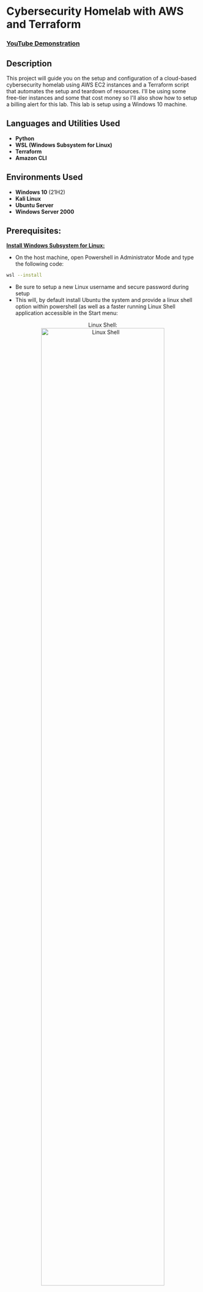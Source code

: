 <h1>Cybersecurity Homelab with AWS and Terraform</h1>

 ### [YouTube Demonstration]()

<h2>Description</h2>
This project will guide you on the setup and configuration of a cloud-based cybersecurity homelab using AWS EC2 instances and a Terraform script that automates the setup and teardown of resources. I'll be using some free-tier instances and some that cost money so I'll also show how to setup a billing alert for this lab. This lab is setup using a Windows 10 machine.
<br />


<h2>Languages and Utilities Used</h2>

- <b>Python</b> 
- <b>WSL (Windows Subsystem for Linux)</b>
- <b>Terraform</b>
- <b>Amazon CLI</b>


<h2>Environments Used </h2>

- <b>Windows 10</b> (21H2)
- <b>Kali Linux</b>
- <b>Ubuntu Server</b>
- <b>Windows Server 2000</b>

<h2>Prerequisites:</h2>

<b>[Install Windows Subsystem for Linux:](https://learn.microsoft.com/en-us/windows/wsl/install)</b>
  
  - On the host machine, open Powershell in Administrator Mode and type the following code:
    
```bash
wsl --install
```
  - Be sure to setup a new Linux username and secure password during setup
  - This will, by default install Ubuntu the system and provide a linux shell option within powershell (as well as a faster running Linux Shell application accessible in the Start menu:
<p align="center">   
Linux Shell:<br/>
<img src="https://i.imgur.com/XUk3zdC.png" height="80%" width="80%" alt="Linux Shell"/>
<br />
<br />


<b>[Create an AWS Account](https://signin.aws.amazon.com/signup?request_type=register)</b>
- I will be using the free tier for this lab, although some of the resources incur a small fee. We will be using Terraform to automate the destruction of resources when they are not being used so no extra charges apply.
- Log into the console and ensure the region is set to "US-East-2" in the upper right corner. This region is important for the billing alerts we will set. Be sure all resources provisioned are in this region.

<p align="center">
Region Selection: <br/>
<img src="https://i.imgur.com/jH40Dmk.png" height="80%" width="80%" alt="Region Selection"/>
<br />

<b>Create a new IAM (Identity Access Management) User with Access Keys</b>
  - After logging into the AWS console, type IAM into the search box. OPTIONAL: Cick the STAR next to IAM to bookmark this page within the console screen.
<br />
<p align="center">
IAM Search: <br/>
<img src="https://i.imgur.com/XqGuSia.png" height="80%" width="80%" alt="IAM Search"/>
<br />

  - On the left sidebar under "Access Management" Click "Users", and in the next page, click "Create User" in the upper right.
  - Name the user "Terraform" and click "Next":
<br />
<p align="center">
New User Creation: <br/>
<img src="https://i.imgur.com/w0uMqrH.png" height="80%" width="80%" alt="New User Creation"/>
<br />

  - In the "Set Permissions" page, choose "Attach Policies Directly". In the search box below, type "VPCFullAccess" and select the policy, then again in the search box, type "EC2FullAccess" and select the policy. Click "Next"

<br />
<p align="center">
VPCFullAccess: <br/>
<img src="https://i.imgur.com/QzNItuC.png" height="80%" width="80%" alt="VPCFullAccess"/>
<br />

<br />
<p align="center">
EC2FullAccess: <br/>
<img src="https://i.imgur.com/3vPO83z.png" height="80%" width="80%" alt="EC2FullAccess"/>
<br />

  -In the "Review" page, ensure both policies are attached and click "Create User".
  -Back on the IAM > Users page, click the link of the new user. Below, select the "Security credentials" tab and scroll down to "Access Keys". Create a new access key.
  - On the first page of Access Keys, scroll down and select "Other" at the bottom. Click "Next"
<br />
<p align="center">
Access Key: <br/>
<img src="https://i.imgur.com/DK6Ew6P.png" height="80%" width="80%" alt="Access Key"/>
<br />

  - Create a tag (optional) and "Create access key".
  - As shown in the image, THIS IS THE ONLY TIME TO VIEW THE SECRET ACCESS KEY. Be sure to copy and paste both the Access Key and the Secret Access Key to a notepad file and save it somewhere secure.


<br />
<p align="center">
Access Key: <br/>
<img src="https://i.imgur.com/xIYuEOr.png" height="80%" width="80%" alt="Access Key"/>
<br />

<b>[Install AWS CLI](https://docs.aws.amazon.com/cli/latest/userguide/getting-started-install.html)</b>
  - Type or copy the following text into the Ubuntu Shell:

 ```bash
curl "https://awscli.amazonaws.com/awscli-exe-linux-x86_64.zip" -o "awscliv2.zip"
unzip awscliv2.zip
sudo ./aws/install
```

<b>Add Keys to AWS CLI</b>
  - Open the Ubuntu Shell and type or copy the following commands:
  - To confirm AWS is properly installed simply type:
    
```bash
aws
```
  - Change directory into the AWS directory:
```bash
cd ~/.aws
ls
```
  - There should be a "credentials" and "config" files within this directory. If these files are not present, they can be created using:
```bash
nano credentials
```
and
```bash
nano config
```

<p align="center">
AWS Files: <br/>
<img src="https://i.imgur.com/Ktdj1WY.png" height="80%" width="80%" alt="AWS Files"/>
<br />
<br />

  - Enter the secret key and secret access key from the newly created user into the credentials file. Save the file by pressing ctrl+x, y, and enter.

<p align="center">
Credentials File: <br/>
<img src="https://i.imgur.com/pig8rCJ.png" height="80%" width="80%" alt="Credentials file"/>
<br />
<br />

<b>Create a folder in the Home directory called "homelab'. This folder will hold the terraform automation scripts.

```bash
cd ~/
sudo mkdir projects
cd projects
sudo mkdir homelab
cd homelab
```

<b>[Install Terraform](https://developer.hashicorp.com/terraform/install)</b>
  - Type or copy the following code into the Ubuntu Shell:
 ```bash
    wget -O- https://apt.releases.hashicorp.com/gpg | sudo gpg --dearmor -o /usr/share/keyrings/hashicorp-archive-keyring.gpg
echo "deb [signed-by=/usr/share/keyrings/hashicorp-archive-keyring.gpg] https://apt.releases.hashicorp.com $(lsb_release -cs) main" | sudo tee /etc/apt/sources.list.d/hashicorp.list
sudo apt update && sudo apt install terraform
```

<h2>Enable Billing Alerts</h2>

  - Some of our resources will incur a small fee, to monitor these fees, a billing alert is created to notify the user via email. First, ENABLE billing alerts:
  - To enable the monitoring of estimated charges
  - (Open the AWS Billing console)[https://console.aws.amazon.com/billing/].
  - In the navigation pane, choose Billing Preferences.
  - By Alert preferences choose Edit.
  - Choose Receive CloudWatch Billing Alerts.
  - Choose Save preferences.

<H2>Create a Billing Alert</H2>

  - To create a billing alarm using the CloudWatch console
  - (Open the CloudWatch console)[https://console.aws.amazon.com/cloudwatch/.
  - In the navigation pane, choose Alarms, and then choose All alarms.
  - Choose Create alarm.
  - Choose Select metric. In Browse, choose Billing, and then choose Total Estimated Charge.

<b>NOTE:</b>
<b>If you don't see the Billing/Total Estimated Charge metric, enable billing alerts, and change your Region to US East 2 (Ohio).</b>

  - Select the box for the EstimatedCharges metric, and then choose Select metric.
  - For Statistic, choose Maximum.
  - For Period, choose 6 hours.
  - For Threshold type, choose Static.
  - For "Whenever EstimatedCharges is . . .", choose Greater.
  - For "than . . .", define the value that you want to cause your alarm to trigger. For example, $10 USD, or whatever the intended budget for this homelab is.
  - The EstimatedCharges metric values are only in US dollars (USD), and the currency conversion is provided by Amazon Services LLC. For more information, see What is AWS Billing?.

<b>Note:
After you define a threshold value, the preview graph displays your estimated charges for the current month.</b>

  - Choose Additional Configuration and do the following:
  - For Datapoints to alarm, specify 1 out of 1.
  - For Missing data treatment, choose Treat missing data as missing.
  - Choose Next.
  - Under Notification, ensure that In alarm is selected. Then specify an Amazon SNS topic to be notified when your alarm is in the ALARM state. The Amazon SNS topic can include your email address so that you recieve email when the billing amount crosses the threshold that you specified.
  - Choose Next.
  - Under Name and description, enter a name for your alarm (HOMELAB)
  - Choose Next.
  - Under Preview and create, make sure that your configuration is correct, and then choose Create alarm.

<b>Now, when the AWS instances incur more than $10 USD fees, an alert will be sent to email.</b>


<h2>Launch the Utility</h2>
<b>In order to securely access the EC2 instances, an SSH key is needed.
 
  - In the AWS Console, create a new SSH Key Pair

  - In the EC2 dashboard, select "Key Pairs", then in the upper right corner "Create New Key Pair"
  
<p align="center">
Create Key Pair: <br/>
<img src="https://i.imgur.com/FQ12ZdN.png" height="80%" width="80%" alt="Disk Sanitization Steps"/>
<br />
<br />
 
  - Give the key pair a name like "Terraform"
  - Select the "RSA" encryption format
  - Select the ".pem" file format
  - Create key pair

<p align="center">
Download Key Pair: <br/>
<img src="https://i.imgur.com/AM16Lqq.png" height="80%" width="80%" alt="Download Key Pair"/>
<br />
<br />

  - This will initiate a download of the key pair. Save the key pair .pem file in the Ubuntu .ssh directory

<p align="center">
.ssh directory: <br/>
<img src="https://i.imgur.com/MSznLuo.png" height="80%" width="80%" alt="ssh directory"/>
<br />
<br />


<h2>Launch the Terraform Utility</h2>
   - Navigate to the homelab directory.
   
```bash
terraform init
```
then

```bash
terraform plan
```
<b>NOTE: If there are any errors in the Terraform scripts, they will show here. Files can be edited and the "plan" command run again.

then if everything looks right with no errors, execute:

```bash
terraform apply -var="aws-key-Terraform"
```
  - Make sure the key matches the .pem file in the .ssh folder.


<p align="center">
Launch the utility: <br/>
<img src="https://i.imgur.com/62TgaWL.png" height="80%" width="80%" alt="Disk Sanitization Steps"/>
<br />
<br />

<h2>Connect to EC2 Instances</h2>

<b>First, configure remote access (RDP) for the Kali Linux Machine:
  - Change directory into:

```bash
~/.ssh
```

  - Change the permissions for the Terraform.pem file to read only:

```bash
sudo chmod 400 Terraform.pem
```
  - In the AWS console,right-click the kali instance and click "connect" or check the box next to the Kali instance and, at the top of the screen, select "Connect"
<p align="center">
Connect to Kali (right-click): <br/>
<img src="https://i.imgur.com/62TgaWL.png" height="80%" width="80%" alt="Disk Sanitization Steps"/>
<br />
<br />

<p align="center">
Connect to Kali (menu): <br/>
<img src="https://i.imgur.com/62TgaWL.png" height="80%" width="80%" alt="Disk Sanitization Steps"/>
<br />
<br />

  - In the "Connect to Instance" screen, copy the example ssh command

<p align="center">
Copy SSH command: <br/>
<img src="https://i.imgur.com/62TgaWL.png" height="80%" width="80%" alt="Disk Sanitization Steps"/>
<br />
<br />

  - Paste the SSH command into the Ubuntu Shell. There may be a warning displayed, type yes to continue. It will ask you to log in as "kali" rather than root, so change the command to the following:

<p align="center">
paste and edit command: <br/>
<img src="https://i.imgur.com/62TgaWL.png" height="80%" width="80%" alt="Disk Sanitization Steps"/>
<br />
<br />

  - With the correct login command of "kali@ec2-**-***-***-***.us-east-2.compute.amazonaws.com the screen should look like this:

<p align="center">
successful kali shell: <br/>
<img src="https://i.imgur.com/62TgaWL.png" height="80%" width="80%" alt="Disk Sanitization Steps"/>
<br />
<br />

<b>To configure RDP on this Kali machine type or copy:

```bash
nano rdp.sh
```
  -Press Enter and in the new note, paste the following script:

```bash
#!/bin/sh
echo "[i] Updating and upgrading Kali (this will take a while)"
apt-get update
apt-get full-upgrade -y
echo "[i] Installing Xfce4 & xrdp (this will take a while as well)"
apt-get install -y kali-desktop-xfce xorg xrdp

echo "[i] Configuring xrdp to listen to port 3389 (but not starting the service)"
sed -i 's/port=3389/port=3389/g' /etc/xrdp/xrdp.ini
```

  - This will update and upgrade the repositories, install xrdp, and configure it to listen on port 3389.
  - Ctrl+x, y, enter to save this.
  - Back in the main shell, change the permissions of the file with:

```bash
chmod 755 rdp.sh
```

  - Change to root user:
```bash
sudo su
```
then

```bash
./rdp.sh
```

  - The script will run (this may take a while).

    
 <p align="center">
Running the script: <br/>
<img src="https://i.imgur.com/62TgaWL.png" height="80%" width="80%" alt="Disk Sanitization Steps"/>
<br />
<br />   
  - NOTE: If there is a full screen pop up about restarting services, select "yes" and continue
  - Hit enter on this screen to keep the local version

 <p align="center">
Keep the local version: <br/>
<img src="https://i.imgur.com/62TgaWL.png" height="80%" width="80%" alt="Disk Sanitization Steps"/>
<br />
<br /> 

 <b>Once the script is done, use the following command to change the password (choose a secure password in a production environment, but for this practice lab we'll just use the default "kali":</b>

 ```bash
echo kali:kali | sudo chpasswd
```

<b>Enable XRDP</b>

```bash
systemctl enable xrdp --now
```

<b>Check Status</b>

```bash
systemctl status xrdp
```

  - We want to see "enabled" and "active" in the output

<p align="center">
Enabled and Active: <br/>
<img src="https://i.imgur.com/62TgaWL.png" height="80%" width="80%" alt="Disk Sanitization Steps"/>
<br />
<br />

   - In the AWS EC2 console, select the Kali instance and copy the public IP address:

<p align="center">
EPublic IP Address: <br/>
<img src="https://i.imgur.com/62TgaWL.png" height="80%" width="80%" alt="Disk Sanitization Steps"/>
<br />
<br />

  - In the windows host machine, Start Menu, Search or "Run" box, type "mstsc". This will open the remote desktop service where you can paste your Kali public IP address.
  - NOTE: If there is a warning about the identity of the machine, click OK and remeber the Kali machine.
  - 
<p align="center">
Remote Desktop: <br/>
<img src="https://i.imgur.com/62TgaWL.png" height="80%" width="80%" alt="Disk Sanitization Steps"/>
<br />
<br />

  - In the Kali machine, log in with the username "kali" and the password "kali" and the Kali Home screen will appear.

<p align="center">
Kali Homescreen: <br/>
<img src="https://i.imgur.com/62TgaWL.png" height="80%" width="80%" alt="Disk Sanitization Steps"/>
<br />
<br />


<h2>Log Into the Ubuntu Instance</h2>
  - In the AWS EC2 console, select the "Security-Tools" instance and copy the public IP address. Open a new tab in the browser and paste the IP. The instance will run in the browser!

<p align="center">
Ubuntu Browser Session: <br/>
<img src="https://i.imgur.com/62TgaWL.png" height="80%" width="80%" alt="Disk Sanitization Steps"/>
<br />
<br />

  - NOTE: THE PASSWORD FOR THIS SESSION IS THE EC2 INSTANCE ID. Copy and paste the instance ID from the AWS EC2 console into the Ubuntu Web Session as shown:

<p align="center">
Instance ID: <br/>
<img src="https://i.imgur.com/62TgaWL.png" height="80%" width="80%" alt="Disk Sanitization Steps"/>
<br />

<p align="center">
Web Session: <br/>
<img src="https://i.imgur.com/62TgaWL.png" height="80%" width="80%" alt="Disk Sanitization Steps"/>
<br />
<br />

<p align="center">
Successful Login: <br/>
<img src="https://i.imgur.com/62TgaWL.png" height="80%" width="80%" alt="Disk Sanitization Steps"/>
<br />
<br />
  - Click Next or configure the options and you will be presented with the Homescreen. Click the "Change VNC Password" so at the next login, you don't have to copy and paste the InstanceID.

<p align="center">
Change VNC Password: <br/>
<img src="https://i.imgur.com/62TgaWL.png" height="80%" width="80%" alt="Disk Sanitization Steps"/>
<br />
<br />



 
<h2>Log into Windows Instances using Remote Desktop</h2>

  - In the AWS EC2 console, right-click the Windows AD Instance and click "connect".
  - 
<p align="center">
Connect: <br/>
<img src="https://i.imgur.com/62TgaWL.png" height="80%" width="80%" alt="Disk Sanitization Steps"/>
<br />
<br />

In the "Connect to Instance" page, select the "RDP Client" tab.

<p align="center">
RDP Client: <br/>
<img src="https://i.imgur.com/62TgaWL.png" height="80%" width="80%" alt="Disk Sanitization Steps"/>
<br />
<br />
  - Scroll to the bottom of the RDP Client page and click "Get Password.
  - Navigate to the .ssh directory and choose the "Terraform.pem" file created earlier:

<p align="center">
Uploading .pem file: <br/>
<img src="https://i.imgur.com/62TgaWL.png" height="80%" width="80%" alt="Disk Sanitization Steps"/>
<br />
<br />

  - Once uploaded, click "Decrypt Password".
  - Open a new Remote Desktop Session on the Windows host.
  - Paste the Windows AD Public IP Address.
  - If there is a warning, click yes to remember the Windows AD Instance
  - login with the username "Administrator" and the decrypted password from the AWS console.
<b>Windows Server starts up!</b>
<b>NOTE: THESE STEPS WILL ALSO LAUNCH THE SECOND WINDOWS INSTANCE. The public IP will be different, but the encrypted password steps will be the same.




 

  









<!--
 ```diff
- text in red
+ text in green
! text in orange
# text in gray
@@ text in purple (and bold)@@
```
--!>

